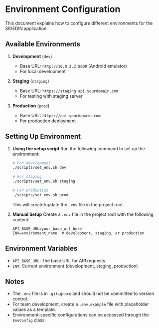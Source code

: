# Environment Configuration

This document explains how to configure different environments for the SIGEDIN application.

## Available Environments

1. **Development** (`dev`)
   - Base URL: `http://10.0.2.2:8000` (Android emulator)
   - For local development

2. **Staging** (`staging`)
   - Base URL: `https://staging.api.yourdomain.com`
   - For testing with staging server

3. **Production** (`prod`)
   - Base URL: `https://api.yourdomain.com`
   - For production deployment

## Setting Up Environment

1. **Using the setup script**
   Run the following command to set up the environment:
   ```bash
   # For development
   ./scripts/set_env.sh dev

   # For staging
   ./scripts/set_env.sh staging

   # For production
   ./scripts/set_env.sh prod
   ```

   This will create/update the `.env` file in the project root.

2. **Manual Setup**
   Create a `.env` file in the project root with the following content:
   ```
   API_BASE_URL=your_base_url_here
   ENV=environment_name  # development, staging, or production
   ```

## Environment Variables

- `API_BASE_URL`: The base URL for API requests
- `ENV`: Current environment (development, staging, production)

## Notes

- The `.env` file is in `.gitignore` and should not be committed to version control.
- For team development, create a `.env.example` file with placeholder values as a template.
- Environment-specific configurations can be accessed through the `EnvConfig` class.
